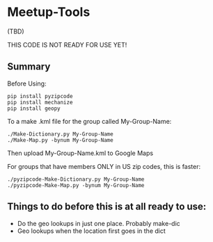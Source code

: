 # Meetup-Tools

(TBD)

THIS CODE IS NOT READY FOR USE YET!


<h2>Summary</h2>

Before Using:
```
pip install pyzipcode
pip install mechanize
pip install geopy
```

To a make .kml file for the group called My-Group-Name:
```
./Make-Dictionary.py My-Group-Name
./Make-Map.py -bynum My-Group-Name
```
Then upload My-Group-Name.kml to Google Maps

For groups that have members ONLY in US zip codes, this is faster:
```
./pyzipcode-Make-Dictionary.py My-Group-Name
./pyzipcode-Make-Map.py -bynum My-Group-Name
```
## Things to do before this is at all ready to use:
* Do the geo lookups in just one place. Probably make-dic
* Geo lookups when the location first goes in the dict
